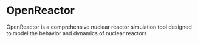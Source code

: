 # OpenReactor
OpenReactor is a comprehensive nuclear reactor simulation tool designed to model the behavior and dynamics of nuclear reactors
